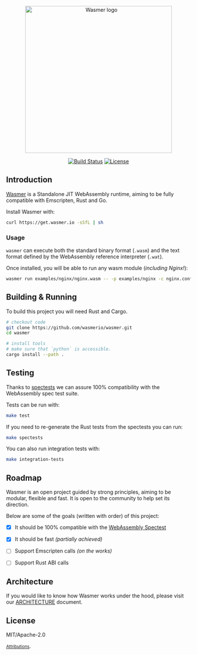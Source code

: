 <p align="center"><a href="https://wasmer.io" target="_blank" rel="noopener noreferrer"><img width="400" src="https://raw.githubusercontent.com/wasmerio/wasmer/master/logo.png" alt="Wasmer logo"></a></p>

<p align="center">
  <a href="https://circleci.com/gh/wasmerio/wasmer/"><img src="https://img.shields.io/circleci/project/github/wasmerio/wasmer/master.svg" alt="Build Status"></a>
  <a href="https://github.com/wasmerio/wasmer/blob/master/LICENSE"><img src="https://img.shields.io/github/license/wasmerio/wasmer.svg" alt="License"></a>
</p>

## Introduction

[Wasmer](https://wasmer.io/) is a Standalone JIT WebAssembly runtime, aiming to be fully compatible with Emscripten, Rust and Go.

Install Wasmer with:

```sh
curl https://get.wasmer.io -sSfL | sh
```

### Usage

`wasmer` can execute both the standard binary format (`.wasm`) and the text
format defined by the WebAssembly reference interpreter (`.wat`).

Once installed, you will be able to run any wasm module (_including Nginx!_):

```sh
wasmer run examples/nginx/nginx.wasm -- -p examples/nginx -c nginx.conf
```

## Building & Running

To build this project you will need Rust and Cargo.

```sh
# checkout code
git clone https://github.com/wasmerio/wasmer.git
cd wasmer

# install tools
# make sure that `python` is accessible.
cargo install --path .
```

## Testing

Thanks to [spectests](https://github.com/wasmerio/wasmer/tree/master/spectests) we can assure 100% compatibility with the WebAssembly spec test suite.

Tests can be run with:

```sh
make test
```

If you need to re-generate the Rust tests from the spectests
you can run:

```sh
make spectests
```

You can also run integration tests with:

```sh
make integration-tests
```


## Roadmap

Wasmer is an open project guided by strong principles, aiming to be modular, flexible and fast. It is open to the community to help set its direction.

Below are some of the goals (written with order) of this project:

- [x] It should be 100% compatible with the [WebAssembly Spectest](https://github.com/wasmerio/wasmer/tree/master/spectests)
- [x] It should be fast _(partially achieved)_
- [ ] Support Emscripten calls _(on the works)_
- [ ] Support Rust ABI calls


## Architecture

If you would like to know how Wasmer works under the hood, please visit our [ARCHITECTURE](https://github.com/wasmerio/wasmer/blob/master/ARCHITECTURE.md) document.

## License

MIT/Apache-2.0

<small>[Attributions](./ATTRIBUTIONS.md)</small>.
